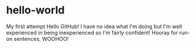 # hello-world
My first attempt
Hello GitHub!
I have no idea what I'm doing but I'm well experienced in being inexperienced so I'm fairly confident! Hooray for run-on sentences, WOOHOO! 
